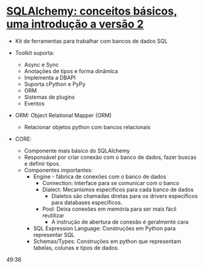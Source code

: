 # [SQLAlchemy: conceitos básicos, uma introdução a versão 2](https://www.youtube.com/watch?v=t4C1c62Z4Ag)

- Kit de ferramentas para trabalhar com bancos de dados SQL
- Toolkit suporta:
    - Async e Sync
    - Anotações de tipos e forma dinâmica
    - Implementa a DBAPI
    - Suporta cPython e PyPy
    - ORM
    - Sistemas de plugins
    - Eventos
- ORM: Object Relational Mapper (ORM)
    - Relacionar objetos python com bancos relacionais

- CORE:
    - Componente mais básico do SQLAlchemy
    - Responsável por criar conexão com o banco de dados, fazer buscas e definir tipos.
    - Componentes importantes:
        - Engine - fábrica de conexões com o banco de dados
            - Connection: Interface para se comunicar com o banco
            - Dialect: Mecanismos específicos para cada banco de dados
                - Dialetos são chamadas diretas para os drivers específicos para databases específicos.
            - Pool: Deixa conexões em memória para ser mais fácil reutilizar
                - A instrução de abertura de conexão é geralmente cara
        - SQL Expression Language: Construções em Python para representar SQL
        - Schemas/Types: Construções em python que representam tabelas, colunas e tipos de dados.

49:36